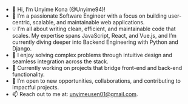 - 👋 Hi, I’m Unyime Kona (@Unyime94)!
- 👀 I’m a passionate Software Engineer with a focus on building user-centric, scalable, and maintainable web applications.
- 💡 I’m all about writing clean, efficient, and maintainable code that scales. My expertise spans JavaScript, React, and Vue.js, and I’m currently diving deeper into Backend 
  Engineering with Python and Django.
- 🌱 I enjoy solving complex problems through intuitive design and seamless integration across the stack.
- 🚀 Currently working on projects that bridge front-end and back-end functionality.
- 💼 I’m open to new opportunities, collaborations, and contributing to impactful projects.
- 📫 Reach out to me at: unyimeusen01@gmail.com.

<!---
Unyime94/Unyime94 is a ✨ special ✨ repository because its `README.md` (this file) appears on your GitHub profile.
You can click the Preview link to take a look at your changes.
--->
